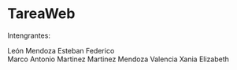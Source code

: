 # TareaWeb
Intengrantes:

León Mendoza Esteban Federico<br>
Marco Antonio Martinez Martinez
Mendoza Valencia Xania Elizabeth
